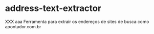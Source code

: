 address-text-extractor
======================
XXX aaa
Ferramenta para extrair os endereços de sites de busca como apontador.com.br
